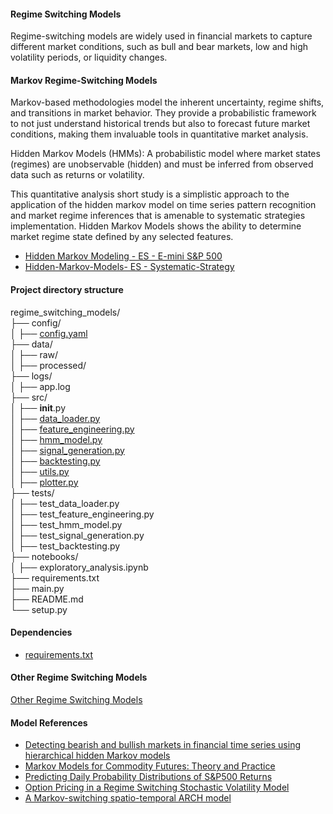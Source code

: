 #### Regime Switching Models

Regime-switching models are widely used in financial markets to capture different market conditions, such as bull and bear markets, low and high volatility periods, or liquidity changes.

#### Markov Regime-Switching Models
Markov-based methodologies model the inherent uncertainty, regime shifts, and transitions in market behavior. They provide a probabilistic framework to not just understand historical trends but also to forecast future market conditions, making them invaluable tools in quantitative market analysis.


Hidden Markov Models (HMMs): A probabilistic model where market states (regimes) are unobservable (hidden) and must be inferred from observed data such as returns or volatility.

This quantitative analysis short study is a simplistic approach to the application of the hidden markov model on time series pattern recognition and market regime inferences that is amenable to systematic strategies implementation. Hidden Markov Models shows the ability to determine market regime state defined by any selected features.

  - [Hidden Markov Modeling - ES - E-mini S&P 500](https://github.com/manuelmusngi/regime_switching_models/blob/main/src/1-Hidden-Markov-Modeling-%20ES%20-%20E-mini%20S%26P%20500.ipynb)
  - [Hidden-Markov-Models- ES - Systematic-Strategy](https://github.com/manuelmusngi/regime_switching_models/blob/main/src/2-Hidden-Markov-Models-%20ES%20-%20Systematic-Strategy.ipynb)

#### Project directory structure  

regime_switching_models/\
├── config/\
│   ├── [config.yaml](https://github.com/manuelmusngi/regime_switching_models/blob/main/config/config.yaml)\
├── data/\
│   ├── raw/                  
│   ├── processed/            
├── logs/\
│   ├── app.log               
├── src/\
│   ├── __init__.py          
│   ├── [data_loader.py](https://github.com/manuelmusngi/regime_switching_models/blob/main/src/data_loader.py)        
│   ├── [feature_engineering.py](https://github.com/manuelmusngi/regime_switching_models/blob/main/src/feature_engineering.py)  
│   ├── [hmm_model.py](https://github.com/manuelmusngi/regime_switching_models/blob/main/src/hmm_model.py)          
│   ├── [signal_generation.py](https://github.com/manuelmusngi/regime_switching_models/blob/main/src/signal_generation.py)  
│   ├── [backtesting.py](https://github.com/manuelmusngi/regime_switching_models/blob/main/src/backtesting.py)        
│   ├── [utils.py](https://github.com/manuelmusngi/regime_switching_models/blob/main/src/utils.py)              
│   ├── [plotter.py](https://github.com/manuelmusngi/regime_switching_models/blob/main/src/plotter.py)            
├── tests/\
│   ├── test_data_loader.py  
│   ├── test_feature_engineering.py  
│   ├── test_hmm_model.py     
│   ├── test_signal_generation.py  
│   ├── test_backtesting.py   
├── notebooks/\
│   ├── exploratory_analysis.ipynb  
├── requirements.txt          
├── main.py                   
├── README.md                 
└── setup.py                  

#### Dependencies
  - [requirements.txt](https://github.com/manuelmusngi/hidden-markov-modeling/blob/main/requirements.txt)

#### Other Regime Switching Models

[Other Regime Switching Models](https://github.com/manuelmusngi/regime_switching_models/blob/main/Other%20Regime%20Switching%20Models)

#### Model References
  - [Detecting bearish and bullish markets in financial time series using hierarchical hidden Markov models](https://github.com/manuelmusngi/regime_switching_models/blob/main/2007.14874v1.pdf)
  - [Markov Models for Commodity Futures: Theory and Practice](https://github.com/manuelmusngi/regime_switching_models/blob/main/ssrn-1138782.pdf)
  - [Predicting Daily Probability Distributions of S&P500 Returns](https://papers.ssrn.com/sol3/papers.cfm?abstract_id=1288468)
  - [Option Pricing in a Regime Switching Stochastic Volatility Model](https://arxiv.org/abs/1707.01237)
  - [A Markov-switching spatio-temporal ARCH model](https://arxiv.org/abs/2310.02630)


  
  
